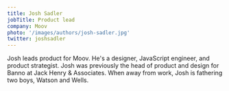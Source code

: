 ```yaml
---
title: Josh Sadler
jobTitle: Product lead
company: Moov
photo: '/images/authors/josh-sadler.jpg'
twitter: joshsadler
---
```


Josh leads product for Moov. He's a designer, JavaScript engineer, and product strategist. Josh was previously the head of product and design for Banno at Jack Henry & Associates. When away from work, Josh is fathering two boys, Watson and Wells.